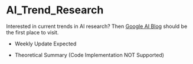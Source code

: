 # AI_Trend_Research
Interested in current trends in AI research? Then [Google AI Blog](https://ai.googleblog.com/) should be the first place to visit.  
 * Weekly Update Expected  

 * Theoretical Summary (Code Implementation NOT Supported)

